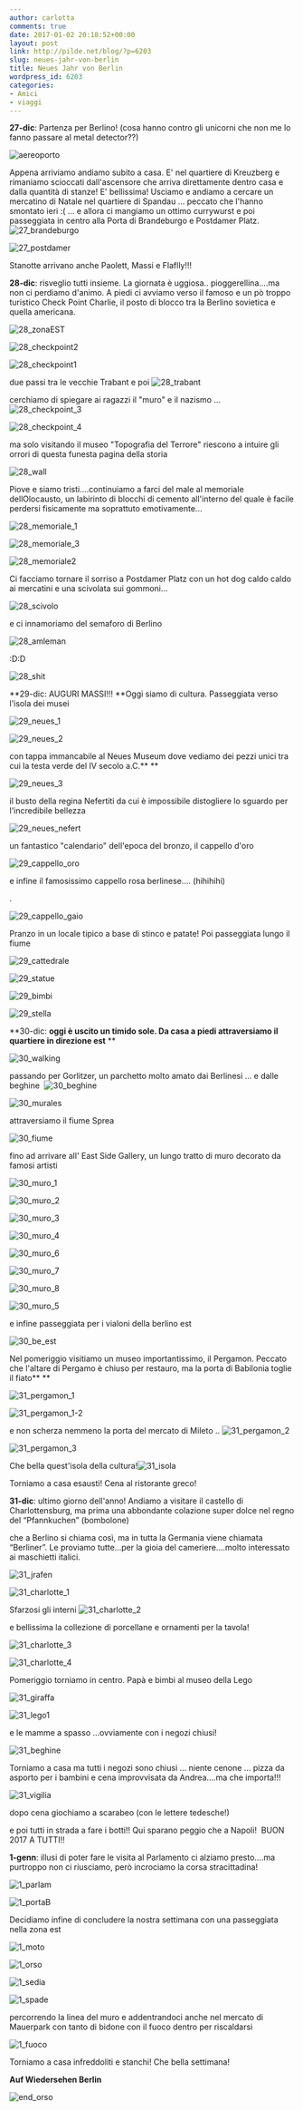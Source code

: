 ```yaml
---
author: carlotta
comments: true
date: 2017-01-02 20:18:52+00:00
layout: post
link: http://pilde.net/blog/?p=6203
slug: neues-jahr-von-berlin
title: Neues Jahr von Berlin
wordpress_id: 6203
categories:
- Amici
- viaggi
---
```


**27-dic**: Partenza per Berlino! (cosa hanno contro gli unicorni che non me lo fanno passare al metal detector??)




![aereoporto](http://pilde.net/blog/wp-content/uploads/2017/01/aereoporto.png)




Appena arriviamo andiamo subito a casa. E' nel quartiere di Kreuzberg e rimaniamo scioccati dall'ascensore che arriva direttamente dentro casa e dalla quantità di stanze! E' bellissima! Usciamo e andiamo a cercare un mercatino di Natale nel quartiere di Spandau ... peccato che l'hanno smontato ieri :( ... e allora ci mangiamo un ottimo currywurst e poi passeggiata in centro alla Porta di Brandeburgo e Postdamer Platz.![27_brandeburgo](http://pilde.net/blog/wp-content/uploads/2017/02/27_brandeburgo.png)


 ![27_postdamer](http://pilde.net/blog/wp-content/uploads/2017/02/27_postdamer.png)


Stanotte arrivano anche Paolett, Massi e Flaflly!!!

**28-dic**: risveglio tutti insieme. La giornata è uggiosa.. pioggerellina....ma non ci perdiamo d'animo. A piedi ci avviamo verso il famoso e un pò troppo turistico Check Point Charlie, il posto di blocco tra la Berlino sovietica e quella americana.

![28_zonaEST](http://pilde.net/blog/wp-content/uploads/2017/02/28_zonaEST.png)




![28_checkpoint2](http://pilde.net/blog/wp-content/uploads/2017/02/28_checkpoint2.png)


 ![28_checkpoint1](http://pilde.net/blog/wp-content/uploads/2017/02/28_checkpoint1.png)




due passi tra le vecchie Trabant e poi ![28_trabant](http://pilde.net/blog/wp-content/uploads/2017/02/28_trabant.png)


cerchiamo di spiegare ai ragazzi il "muro" e il nazismo ...  ![28_checkpoint_3](http://pilde.net/blog/wp-content/uploads/2017/02/28_checkpoint_3.png)


 ![28_checkpoint_4](http://pilde.net/blog/wp-content/uploads/2017/02/28_checkpoint_4.png)


ma solo visitando il museo "Topografia del Terrore" riescono a intuire gli orrori di questa funesta pagina della storia

![28_wall](http://pilde.net/blog/wp-content/uploads/2017/02/28_wall.png)


Piove e siamo tristi....continuiamo a farci del male al memoriale dellOlocausto, un labirinto di blocchi di cemento all'interno del quale è facile perdersi fisicamente ma soprattuto emotivamente...

![28_memoriale_1](http://pilde.net/blog/wp-content/uploads/2017/02/28_memoriale_1.png)


 ![28_memoriale_3](http://pilde.net/blog/wp-content/uploads/2017/02/28_memoriale_3.png)


 ![28_memoriale2](http://pilde.net/blog/wp-content/uploads/2017/02/28_memoriale2.png)


Ci facciamo tornare il sorriso a Postdamer Platz con un hot dog caldo caldo ai mercatini e una scivolata sui gommoni...

![28_scivolo](http://pilde.net/blog/wp-content/uploads/2017/02/28_scivolo.png)




e ci innamoriamo del semaforo di Berlino

![28_amleman](http://pilde.net/blog/wp-content/uploads/2017/02/28_amleman.png)




:D:D

![28_shit](http://pilde.net/blog/wp-content/uploads/2017/01/28_shit.png)




**29-dic: AUGURI MASSI!!! **Oggi siamo di cultura. Passeggiata verso l'isola dei musei

![29_neues_1](http://pilde.net/blog/wp-content/uploads/2017/02/29_neues_1.png)


 ![29_neues_2](http://pilde.net/blog/wp-content/uploads/2017/02/29_neues_2.png)




con tappa immancabile al Neues Museum dove vediamo dei pezzi unici tra cui la testa verde del IV secolo a.C.**
**

![29_neues_3](http://pilde.net/blog/wp-content/uploads/2017/02/29_neues_3.png)


il busto della regina Nefertiti da cui è impossibile distogliere lo sguardo per l'incredibile bellezza

![29_neues_nefert](http://pilde.net/blog/wp-content/uploads/2017/02/29_neues_nefert.png)


un fantastico "calendario" dell'epoca del bronzo, il cappello d'oro

![29_cappello_oro](http://pilde.net/blog/wp-content/uploads/2017/02/29_cappello_oro.png)


e infine il famosissimo cappello rosa berlinese.... (hihihihi)


.

![29_cappello_gaio](http://pilde.net/blog/wp-content/uploads/2017/02/29_cappello_gaio.png)


Pranzo in un locale tipico a base di stinco e patate! Poi passeggiata lungo il fiume

![29_cattedrale](http://pilde.net/blog/wp-content/uploads/2017/01/29_cattedrale.png)


 ![29_statue](http://pilde.net/blog/wp-content/uploads/2017/01/29_statue.png)


![29_bimbi](http://pilde.net/blog/wp-content/uploads/2017/01/29_bimbi.png)




![29_stella](http://pilde.net/blog/wp-content/uploads/2017/01/29_stella.jpg)




**30-dic: **oggi è uscito un timido sole. Da casa a piedi attraversiamo il quartiere in direzione est**
**

![30_walking](http://pilde.net/blog/wp-content/uploads/2017/01/30_walking.png)


passando per Gorlitzer, un parchetto molto amato dai Berlinesi ... e dalle beghine  ![30_beghine](http://pilde.net/blog/wp-content/uploads/2017/01/30_beghine.png)




![30_murales](http://pilde.net/blog/wp-content/uploads/2017/01/30_murales.png)




attraversiamo il fiume Sprea

![30_fiume](http://pilde.net/blog/wp-content/uploads/2017/01/30_fiume.png)




fino ad arrivare all' East Side Gallery, un lungo tratto di muro decorato da famosi artisti

![30_muro_1](http://pilde.net/blog/wp-content/uploads/2017/01/30_muro_1.png)


 ![30_muro_2](http://pilde.net/blog/wp-content/uploads/2017/01/30_muro_2.png)


 ![30_muro_3](http://pilde.net/blog/wp-content/uploads/2017/01/30_muro_3.png)


 ![30_muro_4](http://pilde.net/blog/wp-content/uploads/2017/01/30_muro_4.png)


 ![30_muro_6](http://pilde.net/blog/wp-content/uploads/2017/01/30_muro_6.png)


 ![30_muro_7](http://pilde.net/blog/wp-content/uploads/2017/01/30_muro_7.png)


 ![30_muro_8](http://pilde.net/blog/wp-content/uploads/2017/01/30_muro_8.png)


 ![30_muro_5](http://pilde.net/blog/wp-content/uploads/2017/01/30_muro_5.png)




e infine passeggiata per i vialoni della berlino est

![30_be_est](http://pilde.net/blog/wp-content/uploads/2017/01/30_be_est.jpg)


Nel pomeriggio visitiamo un museo importantissimo, il Pergamon. Peccato che l'altare di Pergamo è chiuso per restauro, ma la porta di Babilonia toglie il fiato**
**

![31_pergamon_1](http://pilde.net/blog/wp-content/uploads/2017/01/31_pergamon_1.jpg)


 ![31_pergamon_1-2](http://pilde.net/blog/wp-content/uploads/2017/01/31_pergamon_1-2.jpg)


e non scherza nemmeno la porta del mercato di Mileto .. ![31_pergamon_2](http://pilde.net/blog/wp-content/uploads/2017/01/31_pergamon_2.jpg)


 ![31_pergamon_3](http://pilde.net/blog/wp-content/uploads/2017/01/31_pergamon_3.jpg)




Che bella quest'isola della cultura!![31_isola](http://pilde.net/blog/wp-content/uploads/2017/01/31_isola.jpg)




Torniamo a casa esausti! Cena al ristorante greco!

**31-dic**: ultimo giorno dell'anno! Andiamo a visitare il castello di Charlottensburg, ma prima una abbondante colazione super dolce nel regno del “Pfannkuchen” (bombolone)


 che a Berlino si chiama così, ma in tutta la Germania viene chiamata “Berliner”. Le proviamo tutte...per la gioia del cameriere....molto interessato ai maschietti italici.

![31_jrafen](http://pilde.net/blog/wp-content/uploads/2017/01/31_jrafen.jpg)




![31_charlotte_1](http://pilde.net/blog/wp-content/uploads/2017/01/31_charlotte_1.jpg)


Sfarzosi gli interni ![31_charlotte_2](http://pilde.net/blog/wp-content/uploads/2017/01/31_charlotte_2.jpg)


e bellissima la collezione di porcellane e ornamenti per la tavola!

![31_charlotte_3](http://pilde.net/blog/wp-content/uploads/2017/01/31_charlotte_3.jpg)




![31_charlotte_4](http://pilde.net/blog/wp-content/uploads/2017/01/31_charlotte_4.jpg)


Pomeriggio torniamo in centro. Papà e bimbi al museo della Lego

![31_giraffa](http://pilde.net/blog/wp-content/uploads/2017/01/31_giraffa.jpg)


 ![31_lego1](http://pilde.net/blog/wp-content/uploads/2017/01/31_lego1.jpg)


e le mamme a spasso ...ovviamente con i negozi chiusi!

![31_beghine](http://pilde.net/blog/wp-content/uploads/2017/01/31_beghine.jpg)


Torniamo a casa ma tutti i negozi sono chiusi ... niente cenone ... pizza da asporto per i bambini e cena improvvisata da Andrea....ma che importa!!!

![31_vigilia](http://pilde.net/blog/wp-content/uploads/2017/01/31_vigilia.jpg)


dopo cena giochiamo a scarabeo (con le lettere tedesche!)


 e poi tutti in strada a fare i botti!! Qui sparano peggio che a Napoli!  BUON 2017 A TUTTI!!

**1-genn**: illusi di poter fare le visita al Parlamento ci alziamo presto....ma purtroppo non ci riusciamo, però incrociamo la corsa stracittadina!

![1_parlam](http://pilde.net/blog/wp-content/uploads/2017/01/1_parlam.jpg)




![1_portaB](http://pilde.net/blog/wp-content/uploads/2017/01/1_portaB-1.jpg)


Decidiamo infine di concludere la nostra settimana con una passeggiata nella zona est

![1_moto](http://pilde.net/blog/wp-content/uploads/2017/01/1_moto.jpg)


 ![1_orso](http://pilde.net/blog/wp-content/uploads/2017/01/1_orso.jpg)


 ![1_sedia](http://pilde.net/blog/wp-content/uploads/2017/01/1_sedia.jpg)


 ![1_spade](http://pilde.net/blog/wp-content/uploads/2017/01/1_spade.png)




percorrendo la linea del muro e addentrandoci anche nel mercato di Mauerpark con tanto di bidone con il fuoco dentro per riscaldarsi

![1_fuoco](http://pilde.net/blog/wp-content/uploads/2017/01/1_fuoco.png)


Torniamo a casa infreddoliti e stanchi! Che bella settimana!

**Auf Wiedersehen Berlin**

![end_orso](http://pilde.net/blog/wp-content/uploads/2017/01/end_orso.jpg)



